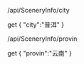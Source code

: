 <!-- 按城市搜索 -->
/api/SceneryInfo/city

get
{
    "city":"普洱"
}

<!-- 按省份搜索 -->
/api/SceneryInfo/provin

get
{
    "provin":"云南"
}
